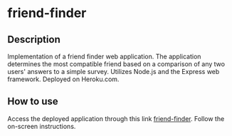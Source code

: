 # friend-finder

## Description

Implementation of a friend finder web application. The application determines the most compatible friend based on a comparison of any two users' answers to a simple survey. Utilizes Node.js and the Express web framework. Deployed on Heroku.com.

## How to use
Access the deployed application through this link [friend-finder](https://friend-finder-321.herokuapp.com/). Follow the on-screen instructions.
